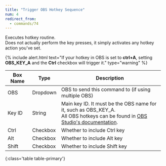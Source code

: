 ```yaml
---
title: "Trigger OBS Hotkey Sequence"
num: 4
redirect_from:
  - commands/74
---
```

Executes hotkey routine.\
Does not actually perform the key presses, it simply activates any hotkey action you've set. 

{% include alert.html text="If your hotkey in OBS is set to <b>ctrl+A</b>, setting <b>OBS_KEY_A</b> and the <b>Ctrl</b> checkbox will trigger it." type="warning" %} 

| Box Name | Type | Description | 
|-------|--------|--------
|OBS|Dropdown|OBS to send this command to (if using multiple OBS)|
|Key ID	|String|	Main key ID. It must be the OBS name for it, such as OBS_KEY_A. <br/> All OBS hotkeys can be found in [OBS Studio's documentation](https://github.com/obsproject/obs-studio/blob/master/libobs/obs-hotkeys.h).
|Ctrl|	Checkbox	|Whether to include Ctrl key
|Alt|	Checkbox|	Whether to include Alt key
|Shift|	Checkbox	|Whether to include Shift key
{:class='table table-primary'}










